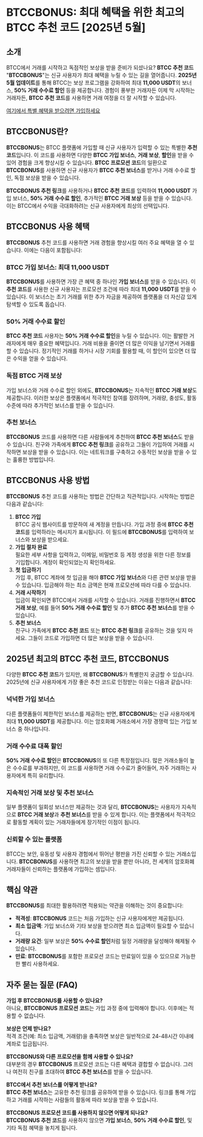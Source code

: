 <h1>BTCCBONUS: 최대 혜택을 위한 최고의 BTCC 추천 코드 [2025년 5월]</h1>
</header>
<section>
<h2>소개</h2>
<p>BTCC에서 거래를 시작하고 독점적인 보상을 받을 준비가 되셨나요? <strong>BTCC 추천 코드</strong> "<strong>BTCCBONUS</strong>"는 신규 사용자가 최대 혜택을 누릴 수 있는 길을 열어줍니다. <strong>2025년 5월 업데이트</strong>를 통해 BTCC는 보상 프로그램을 강화하여 최대 <strong>11,000 USDT</strong>의 보너스, <strong>50% 거래 수수료 할인</strong> 등을 제공합니다. 경험이 풍부한 거래자든 이제 막 시작하는 거래자든, <strong>BTCC 추천 코드</strong>를 사용하면 거래 여정을 더 잘 시작할 수 있습니다.</p>
</section>
<p><a href="https://partner.btcc.com/us/c/BTCCBONUS/9303" target="_blank">여기에서 특별 혜택을 받으려면 가입하세요</a></p>
<img src="https://images.mirror-media.xyz/publication-images/lTZP4g7e308jxEXVbcZAg.png?height=960&amp;width=1920" decoding="async" data-nimg="fill" class="css-xah9so" style="position: absolute; inset: 0px; box-sizing: border-box; padding: 0px; border: none; margin: auto; display: block; width: 0px; height: 0px; min-width: 100%; max-width: 100%; min-height: 100%; max-height: 100%;">
<section>
<h2>BTCCBONUS란?</h2>
<p><strong>BTCCBONUS</strong>는 BTCC 플랫폼에 가입할 때 신규 사용자가 입력할 수 있는 특별한 <strong>추천 코드</strong>입니다. 이 코드를 사용하면 다양한 <strong>BTCC 가입 보너스</strong>, <strong>거래 보상</strong>, <strong>할인</strong>을 받을 수 있어 경험을 크게 향상시킬 수 있습니다. <strong>BTCC 프로모션 코드</strong>의 일환으로 <strong>BTCCBONUS</strong>를 사용하면 신규 사용자가 <strong>BTCC 추천 보너스</strong>를 받거나 거래 수수료 할인, 독점 보상을 받을 수 있습니다.</p>
<p><strong>BTCCBONUS 추천 링크</strong>를 사용하거나 <strong>BTCC 추천 코드</strong>를 입력하여 <strong>11,000 USDT</strong> 가입 보너스, <strong>50% 거래 수수료 할인</strong>, 추가적인 <strong>BTCC 거래 보상</strong> 등을 받을 수 있습니다. 이는 BTCC에서 수익을 극대화하려는 신규 사용자에게 최상의 선택입니다.</p>
</section>
<section>
<h2>BTCCBONUS 사용 혜택</h2>
<p><strong>BTCCBONUS</strong> 추천 코드를 사용하면 거래 경험을 향상시킬 여러 주요 혜택을 열 수 있습니다. 이에는 다음이 포함됩니다:</p>
<h3>BTCC 가입 보너스: 최대 11,000 USDT</h3>
<p><strong>BTCCBONUS</strong>를 사용하면 가장 큰 혜택 중 하나인 <strong>가입 보너스</strong>를 받을 수 있습니다. 이 <strong>추천 코드</strong>를 사용한 신규 사용자는 프로모션 조건에 따라 최대 <strong>11,000 USDT</strong>를 받을 수 있습니다. 이 보너스는 초기 거래를 위한 추가 자금을 제공하여 플랫폼을 더 자신감 있게 탐색할 수 있도록 돕습니다.</p>
<h3>50% 거래 수수료 할인</h3>
<p><strong>BTCC 추천 코드</strong> 사용자는 <strong>50% 거래 수수료 할인</strong>을 누릴 수 있습니다. 이는 활발한 거래자에게 매우 중요한 혜택입니다. 거래 비용을 줄이면 더 많은 이익을 남기면서 거래를 할 수 있습니다. 정기적인 거래를 하거나 시장 기회를 활용할 때, 이 할인이 있으면 더 많은 수익을 얻을 수 있습니다.</p>
<h3>독점 BTCC 거래 보상</h3>
<p>가입 보너스와 거래 수수료 할인 외에도, <strong>BTCCBONUS</strong>는 지속적인 <strong>BTCC 거래 보상</strong>도 제공합니다. 이러한 보상은 플랫폼에서 적극적인 참여를 장려하며, 거래량, 충성도, 활동 수준에 따라 추가적인 보너스를 받을 수 있습니다.</p>
<h3>추천 보너스</h3>
<p><strong>BTCCBONUS</strong> 코드를 사용하면 다른 사람들에게 추천하여 <strong>BTCC 추천 보너스</strong>도 받을 수 있습니다. 친구와 가족에게 <strong>BTCC 추천 링크</strong>를 공유하고 그들이 가입하여 거래를 시작하면 보상을 받을 수 있습니다. 이는 네트워크를 구축하고 수동적인 보상을 받을 수 있는 훌륭한 방법입니다.</p>
</section>
<section>
<h2>BTCCBONUS 사용 방법</h2>
<p><strong>BTCCBONUS</strong> 추천 코드를 사용하는 방법은 간단하고 직관적입니다. 시작하는 방법은 다음과 같습니다:</p>
<ol>
<li><strong>BTCC 가입</strong><br>BTCC 공식 웹사이트를 방문하여 새 계정을 만듭니다. 가입 과정 중에 <strong>BTCC 추천 코드</strong>를 입력하라는 메시지가 표시됩니다. 이 필드에 <strong>BTCCBONUS</strong>를 입력하여 보너스와 보상을 받으세요.</li>
<li><strong>가입 절차 완료</strong><br>필요한 세부 사항을 입력하고, 이메일, 비밀번호 등 계정 생성을 위한 다른 정보를 기입합니다. 계정이 확인되었는지 확인하세요.</li>
<li><strong>첫 입금하기</strong><br>가입 후, BTCC 계좌에 첫 입금을 해야 <strong>BTCC 가입 보너스</strong>와 다른 관련 보상을 받을 수 있습니다. 입금해야 하는 최소 금액은 현재 프로모션에 따라 다를 수 있습니다.</li>
<li><strong>거래 시작하기</strong><br>입금이 확인되면 BTCC에서 거래를 시작할 수 있습니다. 거래를 진행하면서 <strong>BTCC 거래 보상</strong>, 예를 들어 <strong>50% 거래 수수료 할인</strong> 및 추가 <strong>BTCC 추천 보너스</strong>를 받을 수 있습니다.</li>
<li><strong>추천 보너스</strong><br>친구나 가족에게 <strong>BTCC 추천 코드</strong> 또는 <strong>BTCC 추천 링크</strong>를 공유하는 것을 잊지 마세요. 그들이 코드로 가입하면 더 많은 보상을 받을 수 있습니다.</li>
</ol>
</section>
<section>
<h2>2025년 최고의 BTCC 추천 코드, BTCCBONUS</h2>
<p>다양한 <strong>BTCC 추천 코드</strong>가 있지만, 왜 <strong>BTCCBONUS</strong>가 특별한지 궁금할 수 있습니다. 2025년에 신규 사용자에게 가장 좋은 추천 코드로 인정받는 이유는 다음과 같습니다:</p>
<h3>넉넉한 가입 보너스</h3>
<p>다른 플랫폼들이 제한적인 보너스를 제공하는 반면, <strong>BTCCBONUS</strong>는 신규 사용자에게 최대 <strong>11,000 USDT</strong>를 제공합니다. 이는 암호화폐 거래소에서 가장 경쟁력 있는 가입 보너스 중 하나입니다.</p>
<h3>거래 수수료 대폭 할인</h3>
<p><strong>50% 거래 수수료 할인</strong>은 <strong>BTCCBONUS</strong>의 또 다른 특장점입니다. 많은 거래소들이 높은 수수료를 부과하지만, 이 코드를 사용하면 거래 수수료가 줄어들어, 자주 거래하는 사용자에게 특히 유리합니다.</p>
<h3>지속적인 거래 보상 및 추천 보너스</h3>
<p>일부 플랫폼이 일회성 보너스만 제공하는 것과 달리, <strong>BTCCBONUS</strong>는 사용자가 지속적으로 <strong>BTCC 거래 보상</strong>과 <strong>추천 보너스</strong>를 받을 수 있게 합니다. 이는 플랫폼에서 적극적으로 활동할 계획이 있는 거래자들에게 장기적인 이점이 됩니다.</p>
<h3>신뢰할 수 있는 플랫폼</h3>
<p>BTCC는 보안, 유동성 및 사용자 경험에서 뛰어난 평판을 가진 신뢰할 수 있는 거래소입니다. <strong>BTCCBONUS</strong>를 사용하면 최고의 보상을 받을 뿐만 아니라, 전 세계의 암호화폐 거래자들이 신뢰하는 플랫폼에 가입하는 셈입니다.</p>
</section>
<section>
<h2>핵심 약관</h2>
<p><strong>BTCCBONUS</strong>를 최대한 활용하려면 적용되는 약관을 이해하는 것이 중요합니다:</p>
<ul>
<li><strong>적격성</strong>: <strong>BTCCBONUS</strong> 코드는 처음 가입하는 신규 사용자에게만 제공됩니다.</li>
<li><strong>최소 입금액</strong>: 가입 보너스와 기타 보상을 받으려면 최소 입금액이 필요할 수 있습니다.</li>
<li><strong>거래량 요건</strong>: 일부 보상은 <strong>50% 수수료 할인</strong>처럼 일정 거래량을 달성해야 해제될 수 있습니다.</li>
<li><strong>만료</strong>: <strong>BTCCBONUS</strong>를 포함한 프로모션 코드는 만료일이 있을 수 있으므로 가능한 한 빨리 사용하세요.</li>
</ul>
</section>
<section>
<h2>자주 묻는 질문 (FAQ)</h2>
<p><strong>가입 후 BTCCBONUS를 사용할 수 있나요?</strong><br>아니요, <strong>BTCCBONUS 프로모션 코드</strong>는 가입 과정 중에 입력해야 합니다. 이후에는 적용할 수 없습니다.</p>
<p><strong>보상은 언제 받나요?</strong><br>적격 조건(예: 최소 입금액, 거래량)을 충족하면 보상은 일반적으로 24-48시간 이내에 계좌로 입금됩니다.</p>
<p><strong>BTCCBONUS와 다른 프로모션을 함께 사용할 수 있나요?</strong><br>대부분의 경우 <strong>BTCCBONUS</strong> 프로모션 코드는 다른 혜택과 결합할 수 없습니다. 그러나 여전히 친구를 초대하여 <strong>BTCC 추천 보너스</strong>를 받을 수 있습니다.</p>
<p><strong>BTCC에서 추천 보너스를 어떻게 받나요?</strong><br><strong>BTCC 추천 보너스</strong>는 고유한 추천 링크를 공유하여 받을 수 있습니다. 링크를 통해 가입하고 거래를 시작하는 사람들의 활동에 따라 보상을 받을 수 있습니다.</p>
<p><strong>BTCCBONUS 프로모션 코드를 사용하지 않으면 어떻게 되나요?</strong><br><strong>BTCCBONUS 추천 코드</strong>를 사용하지 않으면 <strong>가입 보너스</strong>, <strong>50% 거래 수수료 할인</strong>, 및 기타 독점 혜택을 놓치게 됩니다.</p>
</section>
